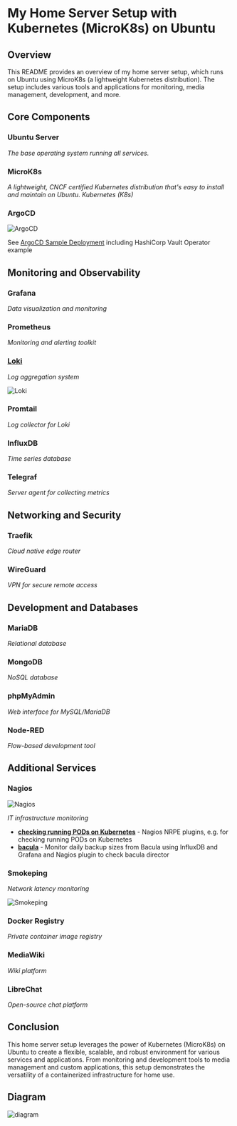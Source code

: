 # My Home Server Setup with Kubernetes (MicroK8s) on Ubuntu

## Overview

This README provides an overview of my home server setup, which runs on Ubuntu using MicroK8s (a lightweight Kubernetes distribution). The setup includes various tools and applications for monitoring, media management, development, and more.

## Core Components
### Ubuntu Server
*The base operating system running all services.*

### MicroK8s
*A lightweight, CNCF certified Kubernetes distribution that's easy to install and maintain on Ubuntu.
Kubernetes (K8s)*

### ArgoCD
![ArgoCD](../imgs/screenshots/argocd.png)

See [ArgoCD Sample Deployment](argocd-sample) including HashiCorp Vault Operator example

## Monitoring and Observability
### Grafana
*Data visualization and monitoring*

### Prometheus
*Monitoring and alerting toolkit*

### [Loki](loki.md) 
*Log aggregation system*

![Loki](../imgs/loki1.png)


### Promtail
*Log collector for Loki*

### InfluxDB
*Time series database*

### Telegraf
*Server agent for collecting metrics*

## Networking and Security
### Traefik
*Cloud native edge router*

### WireGuard
*VPN for secure remote access*

## Development and Databases
### MariaDB
*Relational database*

### MongoDB
*NoSQL database*

### phpMyAdmin
*Web interface for MySQL/MariaDB*

### Node-RED
*Flow-based development tool*

## Additional Services
### Nagios

![Nagios](../imgs/nagios.png)

*IT infrastructure monitoring*

- [**checking running PODs on Kubernetes**](https://github.com/koss822/misc/tree/master/Linux/Nagios) - Nagios NRPE plugins, e.g. for checking running PODs on Kubernetes
- [**bacula**](https://github.com/koss822/misc/tree/master/Linux/Bacula) - Monitor daily backup sizes from Bacula using InfluxDB and Grafana and Nagios plugin to check bacula director 

### Smokeping
*Network latency monitoring*

![Smokeping](../imgs/smokeping.png)

### Docker Registry
*Private container image registry*

### MediaWiki
*Wiki platform*

### LibreChat
*Open-source chat platform*

## Conclusion

This home server setup leverages the power of Kubernetes (MicroK8s) on Ubuntu to create a flexible, scalable, and robust environment for various services and applications. From monitoring and development tools to media management and custom applications, this setup demonstrates the versatility of a containerized infrastructure for home use.

## Diagram
<img src="https://raw.githubusercontent.com/koss822/misc/master/imgs/diagrams/homesetup.drawio.png" alt="diagram" />